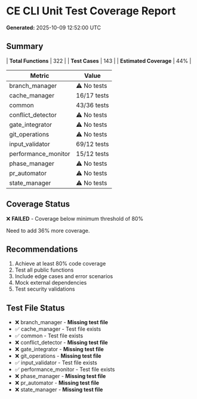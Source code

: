 # CE CLI Unit Test Coverage Report

**Generated:** 2025-10-09 12:52:00 UTC

## Summary
| **Total Functions** | 322 |
| **Test Cases** | 143 |
| **Estimated Coverage** | 44% |

| Metric | Value |
|--------|-------|
| branch_manager | ⚠ No tests |
| cache_manager | 16/17 tests |
| common | 43/36 tests |
| conflict_detector | ⚠ No tests |
| gate_integrator | ⚠ No tests |
| git_operations | ⚠ No tests |
| input_validator | 69/12 tests |
| performance_monitor | 15/12 tests |
| phase_manager | ⚠ No tests |
| pr_automator | ⚠ No tests |
| state_manager | ⚠ No tests |

## Coverage Status

❌ **FAILED** - Coverage below minimum threshold of 80%

Need to add 36% more coverage.

## Recommendations

1. Achieve at least 80% code coverage
2. Test all public functions
3. Include edge cases and error scenarios
4. Mock external dependencies
5. Test security validations

## Test File Status

- ❌ branch_manager - **Missing test file**
- ✅ cache_manager - Test file exists
- ✅ common - Test file exists
- ❌ conflict_detector - **Missing test file**
- ❌ gate_integrator - **Missing test file**
- ❌ git_operations - **Missing test file**
- ✅ input_validator - Test file exists
- ✅ performance_monitor - Test file exists
- ❌ phase_manager - **Missing test file**
- ❌ pr_automator - **Missing test file**
- ❌ state_manager - **Missing test file**
